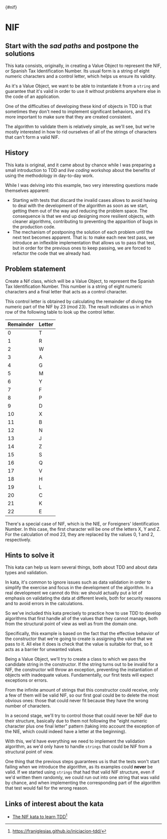 {#nif}
# NIF

## Start with the *sad paths* and postpone the solutions

This kata consists, originally, in creating a Value Object to represent the NIF, or Spanish Tax Identification Number. Its usual form is a string of eight numeric characters and a control letter, which helps us ensure its validity.

As it's a Value Object, we want to be able to instantiate it from a `string` and guarantee that it's valid in order to use it without problems anywhere else in the code of an application.

One of the difficulties of developing these kind of objects in TDD is that sometimes they don't need to implement significant behaviors, and it's more important to make sure that they are created consistent.

The algorithm to validate them is relatively simple, as we'll see, but we're mostly interested in how to rid ourselves of all of the strings of characters that can't form a valid NIF.

## History

This kata is original, and it came about by chance while I was preparing a small introduction to TDD and *live coding* workshop about the benefits of using the methodology in day-to-day work.

While I was delving into this example, two very interesting questions made themselves apparent:

* Starting with tests that discard the invalid cases allows to avoid having to deal with the development of the algorithm as soon as we start, getting them out of the way and reducing the problem space. The consequence is that we end up designing more resilient objects, with cleaner algorithms, contributing to preventing the apparition of bugs in the production code.
* The mechanism of postponing the solution of each problem until the next text becomes apparent. That is: to make each new test pass, we introduce an inflexible implementation that allows us to pass that test, but in order for the previous ones to keep passing, we are forced to refactor the code that we already had.

## Problem statement

Create a Nif class, which will be a Value Object, to represent the Spanish Tax Identification Number. This number is a string of eight numeric characters and a final letter that acts as a control character.

This control letter is obtained by calculating the remainder of diving the numeric part of the NIF by 23 (mod 23). The result indicates us in which row of the following table to look up the control letter.

| Remainder | Letter |
|------|-------|
| 0 | T |
| 1 | R |
| 2 | W |
| 3 | A |
| 4 | G |
| 5 | M |
| 6 | Y |
| 7 | F |
| 8 | P |
| 9 | D |
| 10 | X |
| 11 | B |
| 12 | N |
| 13 | J |
| 14 | Z |
| 15 | S |
| 16 | Q |
| 17 | V |
| 18 | H |
| 19 | L |
| 20 | C |
| 21 | K |
| 22 | E |

There's a special case of NIF, which is the NIE, or Foreigners' Identification Number. In this case, the first character will be one of the letters X, Y and Z. For the calculation of mod 23, they are replaced by the values 0, 1 and 2, respectively.

## Hints to solve it

This kata can help us learn several things, both about TDD and about data types and validation.

In kata, it's common to ignore issues such as data validation in order to simplify the exercise and focus in the development of the algorithm. In a real development we cannot do this: we should actually put a lot of emphasis on validating the data at different levels, both for security reasons and to avoid errors in the calculations.

So we've included this kata precisely to practice how to use TDD to develop algorithms that first handle all of the values that they cannot manage, both from the structural point of view as well as from the domain one.

Specifically, this example is based on the fact that the effective behavior of the constructor that we're going to create is assigning the value that we pass to it. All else it does is check that the value is suitable for that, so it acts as a barrier for unwanted values.

Being a Value Object, we'll try to create a class to which we pass the candidate string in the constructor. If the string turns out to be invalid for a NIF, the constructor will throw an exception, preventing the instantiation of objects with inadequate values. Fundamentally, our first tests will expect exceptions or errors.

From the infinite amount of strings that this constructor could receive, only a few of them will be valid NIF, so our first goal could be to delete the most obvious ones: those that could never fit because they have the wrong number of characters.

In a second stage, we'll try to control those that could never be NIF due to their structure, basically due to them not following the "eight numeric character plus one final letter" pattern (taking into account the exception of the NIE, which could indeed have a letter at the beginning).

With this, we'd have everything we need to implement the validation algorithm, as we'd only have to handle `strings` that could be NIF from a structural point of view.

One thing that the previous steps guarantees us is that the tests won't start failing when we introduce the algorithm, as its examples could **never** be valid. If we started using `strings` that had that valid NIF structure, even if we'd written them randomly, we could run out into one string that was valid by chance, and when implementing the corresponding part of the algorithm that test would fail for the wrong reason. 

## Links of interest about the kata

* [The NIF kata to learn TDD](https://franiglesias.github.io/iniciacion-tdd/)[^fn36]

[^fn36]: https://franiglesias.github.io/iniciacion-tdd/